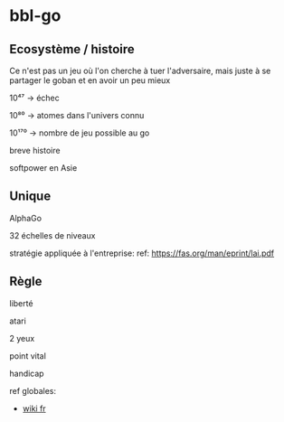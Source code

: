 # bbl-go

## Ecosystème / histoire

Ce n'est pas un jeu où l'on cherche à tuer l'adversaire, mais juste à se partager le goban et en avoir un peu mieux

10⁴⁷ -> échec

10⁸⁰  -> atomes dans l'univers connu

10¹⁷⁰  -> nombre de jeu possible au go

breve histoire

softpower en Asie


## Unique

AlphaGo

32 échelles de niveaux

stratégie appliquée à l'entreprise:
ref: https://fas.org/man/eprint/lai.pdf


## Règle
liberté

atari

2 yeux

point vital

handicap



ref globales:
* [wiki fr](https://fr.wikipedia.org/wiki/Go_(jeu))
